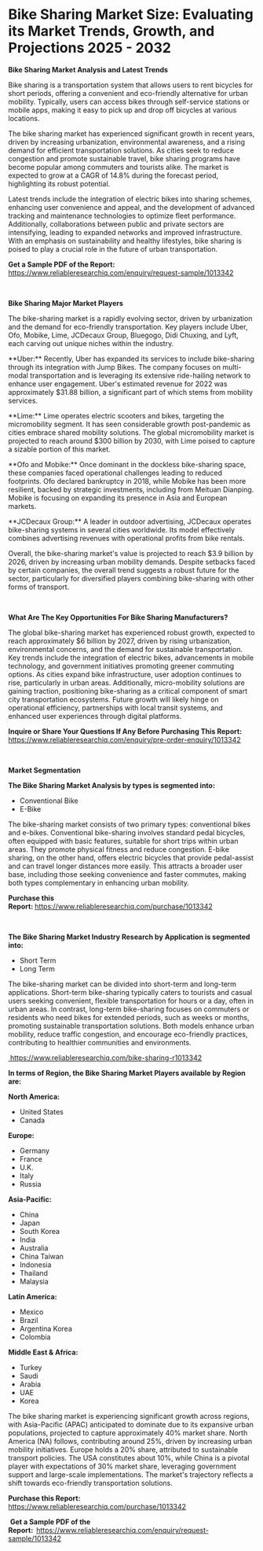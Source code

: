 <p><h1>Bike Sharing Market Size: Evaluating its Market Trends, Growth, and Projections 2025 - 2032</h1></p><p><strong>Bike Sharing Market Analysis and Latest Trends</strong></p>
<p><p>Bike sharing is a transportation system that allows users to rent bicycles for short periods, offering a convenient and eco-friendly alternative for urban mobility. Typically, users can access bikes through self-service stations or mobile apps, making it easy to pick up and drop off bicycles at various locations. </p><p>The bike sharing market has experienced significant growth in recent years, driven by increasing urbanization, environmental awareness, and a rising demand for efficient transportation solutions. As cities seek to reduce congestion and promote sustainable travel, bike sharing programs have become popular among commuters and tourists alike. The market is expected to grow at a CAGR of 14.8% during the forecast period, highlighting its robust potential. </p><p>Latest trends include the integration of electric bikes into sharing schemes, enhancing user convenience and appeal, and the development of advanced tracking and maintenance technologies to optimize fleet performance. Additionally, collaborations between public and private sectors are intensifying, leading to expanded networks and improved infrastructure. With an emphasis on sustainability and healthy lifestyles, bike sharing is poised to play a crucial role in the future of urban transportation.</p></p>
<p><strong>Get a Sample PDF of the Report:&nbsp;</strong> <a href="https://www.reliableresearchiq.com/enquiry/request-sample/1013342?utm_campaign=3708&utm_medium=2&utm_source=Github&utm_content=ia&utm_term=17042025&utm_id=bike-sharing">https://www.reliableresearchiq.com/enquiry/request-sample/1013342</a></p>
<p>&nbsp;</p>
<p><strong>Bike Sharing Major Market Players</strong></p>
<p><p>The bike-sharing market is a rapidly evolving sector, driven by urbanization and the demand for eco-friendly transportation. Key players include Uber, Ofo, Mobike, Lime, JCDecaux Group, Bluegogo, Didi Chuxing, and Lyft, each carving out unique niches within the industry.</p><p>**Uber:** Recently, Uber has expanded its services to include bike-sharing through its integration with Jump Bikes. The company focuses on multi-modal transportation and is leveraging its extensive ride-hailing network to enhance user engagement. Uber's estimated revenue for 2022 was approximately $31.88 billion, a significant part of which stems from mobility services.</p><p>**Lime:** Lime operates electric scooters and bikes, targeting the micromobility segment. It has seen considerable growth post-pandemic as cities embrace shared mobility solutions. The global micromobility market is projected to reach around $300 billion by 2030, with Lime poised to capture a sizable portion of this market.</p><p>**Ofo and Mobike:** Once dominant in the dockless bike-sharing space, these companies faced operational challenges leading to reduced footprints. Ofo declared bankruptcy in 2018, while Mobike has been more resilient, backed by strategic investments, including from Meituan Dianping. Mobike is focusing on expanding its presence in Asia and European markets.</p><p>**JCDecaux Group:** A leader in outdoor advertising, JCDecaux operates bike-sharing systems in several cities worldwide. Its model effectively combines advertising revenues with operational profits from bike rentals.</p><p>Overall, the bike-sharing market's value is projected to reach $3.9 billion by 2026, driven by increasing urban mobility demands. Despite setbacks faced by certain companies, the overall trend suggests a robust future for the sector, particularly for diversified players combining bike-sharing with other forms of transport.</p></p>
<p>&nbsp;</p>
<p><strong>What Are The Key Opportunities For Bike Sharing Manufacturers?</strong></p>
<p><p>The global bike-sharing market has experienced robust growth, expected to reach approximately $6 billion by 2027, driven by rising urbanization, environmental concerns, and the demand for sustainable transportation. Key trends include the integration of electric bikes, advancements in mobile technology, and government initiatives promoting greener commuting options. As cities expand bike infrastructure, user adoption continues to rise, particularly in urban areas. Additionally, micro-mobility solutions are gaining traction, positioning bike-sharing as a critical component of smart city transportation ecosystems. Future growth will likely hinge on operational efficiency, partnerships with local transit systems, and enhanced user experiences through digital platforms.</p></p>
<p><strong>Inquire or Share Your Questions If Any Before Purchasing This Report:</strong> <a href="https://www.reliableresearchiq.com/enquiry/pre-order-enquiry/1013342?utm_campaign=3708&utm_medium=2&utm_source=Github&utm_content=ia&utm_term=17042025&utm_id=bike-sharing">https://www.reliableresearchiq.com/enquiry/pre-order-enquiry/1013342</a></p>
<p>&nbsp;</p>
<p><strong>Market Segmentation</strong></p>
<p><strong>The Bike Sharing Market Analysis by types is segmented into:</strong></p>
<p><ul><li>Conventional Bike</li><li>E-Bike</li></ul></p>
<p><p>The bike-sharing market consists of two primary types: conventional bikes and e-bikes. Conventional bike-sharing involves standard pedal bicycles, often equipped with basic features, suitable for short trips within urban areas. They promote physical fitness and reduce congestion. E-bike sharing, on the other hand, offers electric bicycles that provide pedal-assist and can travel longer distances more easily. This attracts a broader user base, including those seeking convenience and faster commutes, making both types complementary in enhancing urban mobility.</p></p>
<p><strong>Purchase this Report:&nbsp;</strong><a href="https://www.reliableresearchiq.com/purchase/1013342?utm_campaign=3708&utm_medium=2&utm_source=Github&utm_content=ia&utm_term=17042025&utm_id=bike-sharing">https://www.reliableresearchiq.com/purchase/1013342</a></p>
<p>&nbsp;</p>
<p><strong>The Bike Sharing Market Industry Research by Application is segmented into:</strong></p>
<p><ul><li>Short Term</li><li>Long Term</li></ul></p>
<p><p>The bike-sharing market can be divided into short-term and long-term applications. Short-term bike-sharing typically caters to tourists and casual users seeking convenient, flexible transportation for hours or a day, often in urban areas. In contrast, long-term bike-sharing focuses on commuters or residents who need bikes for extended periods, such as weeks or months, promoting sustainable transportation solutions. Both models enhance urban mobility, reduce traffic congestion, and encourage eco-friendly practices, contributing to healthier communities and environments.</p></p>
<p><a href="https://www.reliableresearchiq.com/bike-sharing-r1013342?utm_campaign=3708&utm_medium=2&utm_source=Github&utm_content=ia&utm_term=17042025&utm_id=bike-sharing">&nbsp;https://www.reliableresearchiq.com/bike-sharing-r1013342</a></p>
<p><strong>In terms of Region, the Bike Sharing Market Players available by Region are:</strong></p>
<p>
    <p> <strong> North America: </strong>
        <ul>
            <li>United States</li>
            <li>Canada</li>
        </ul>
        </p> 
    <p> <strong> Europe: </strong>
        <ul>
            <li>Germany</li>
            <li>France</li>
            <li>U.K.</li>
            <li>Italy</li>
            <li>Russia</li>
        </ul>
        </p> 
    <p> <strong> Asia-Pacific: </strong>
        <ul>
            <li>China</li>
            <li>Japan</li>
            <li>South Korea</li>
            <li>India</li>
            <li>Australia</li>
            <li>China Taiwan</li>
            <li>Indonesia</li>
            <li>Thailand</li>
            <li>Malaysia</li>
        </ul>
        </p> 
    <p> <strong> Latin America: </strong>
        <ul>
            <li>Mexico</li>
            <li>Brazil</li>
            <li>Argentina Korea</li>
            <li>Colombia</li>
        </ul>
        </p> 
    <p> <strong> Middle East & Africa: </strong>
        <ul>
            <li>Turkey</li>
            <li>Saudi</li>
            <li>Arabia</li>
            <li>UAE</li>
            <li>Korea</li>
        </ul>
    </p>
    </p>
<p><p>The bike sharing market is experiencing significant growth across regions, with Asia-Pacific (APAC) anticipated to dominate due to its expansive urban populations, projected to capture approximately 40% market share. North America (NA) follows, contributing around 25%, driven by increasing urban mobility initiatives. Europe holds a 20% share, attributed to sustainable transport policies. The USA constitutes about 10%, while China is a pivotal player with expectations of 30% market share, leveraging government support and large-scale implementations. The market's trajectory reflects a shift towards eco-friendly transportation solutions.</p></p>
<p><strong>Purchase this Report: </strong><a href="https://www.reliableresearchiq.com/purchase/1013342?utm_campaign=3708&utm_medium=2&utm_source=Github&utm_content=ia&utm_term=17042025&utm_id=bike-sharing">https://www.reliableresearchiq.com/purchase/1013342</a></p>
<p>&nbsp;<strong>Get a Sample PDF of the Report:&nbsp;&nbsp;</strong><a href="https://www.reliableresearchiq.com/enquiry/request-sample/1013342?utm_campaign=3708&utm_medium=2&utm_source=Github&utm_content=ia&utm_term=17042025&utm_id=bike-sharing">https://www.reliableresearchiq.com/enquiry/request-sample/1013342</a></p>
<p><strong></strong></p>
<p><p></p><p></p><p></p></p>